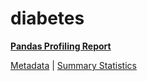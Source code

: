 # diabetes

[**Pandas Profiling Report**](../docs_sources/profile/diabetes.html)

[Metadata](metadata.yaml) | [Summary Statistics](summary_stats.csv)

